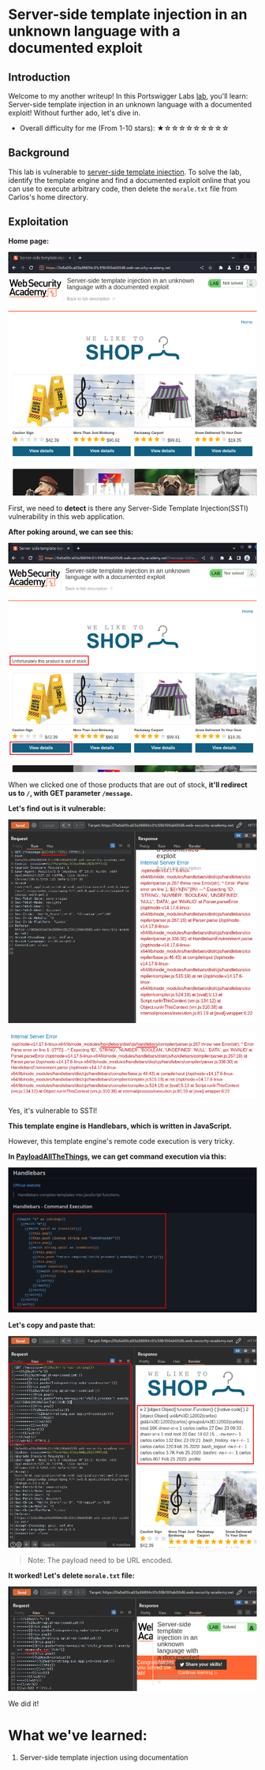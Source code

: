 # Server-side template injection in an unknown language with a documented exploit

## Introduction

Welcome to my another writeup! In this Portswigger Labs [lab](https://portswigger.net/web-security/server-side-template-injection/exploiting/lab-server-side-template-injection-in-an-unknown-language-with-a-documented-exploit), you'll learn: Server-side template injection in an unknown language with a documented exploit! Without further ado, let's dive in.

- Overall difficulty for me (From 1-10 stars): ★☆☆☆☆☆☆☆☆☆

## Background

This lab is vulnerable to [server-side template injection](https://portswigger.net/web-security/server-side-template-injection). To solve the lab, identify the template engine and find a documented exploit online that you can use to execute arbitrary code, then delete the `morale.txt` file from Carlos's home directory.

## Exploitation

**Home page:**

![](https://github.com/siunam321/CTF-Writeups/blob/main/Portswigger-Labs/Server-Side-Template-Injection/SSTI-4/images/Pasted%20image%2020221223042206.png)

First, we need to **detect** is there any Server-Side Template Injection(SSTI) vulnerability in this web application.

**After poking around, we can see this:**

![](https://github.com/siunam321/CTF-Writeups/blob/main/Portswigger-Labs/Server-Side-Template-Injection/SSTI-4/images/Pasted%20image%2020221223042335.png)

When we clicked one of those products that are out of stock, **it'll redirect us to `/`, with GET parameter `/message`.**

**Let's find out is it vulnerable:**

![](https://github.com/siunam321/CTF-Writeups/blob/main/Portswigger-Labs/Server-Side-Template-Injection/SSTI-4/images/Pasted%20image%2020221223042810.png)

![](https://github.com/siunam321/CTF-Writeups/blob/main/Portswigger-Labs/Server-Side-Template-Injection/SSTI-4/images/Pasted%20image%2020221223043207.png)

Yes, it's vulnerable to SSTI!

**This template engine is Handlebars, which is written in JavaScript.**

However, this template engine's remote code execution is very tricky.

**In [PayloadAllTheThings](https://github.com/swisskyrepo/PayloadsAllTheThings/blob/master/Server%20Side%20Template%20Injection/README.md#handlebars---command-execution), we can get command execution via this:**

![](https://github.com/siunam321/CTF-Writeups/blob/main/Portswigger-Labs/Server-Side-Template-Injection/SSTI-4/images/Pasted%20image%2020221223044021.png)

**Let's copy and paste that:**

![](https://github.com/siunam321/CTF-Writeups/blob/main/Portswigger-Labs/Server-Side-Template-Injection/SSTI-4/images/Pasted%20image%2020221223044321.png)

> Note: The payload need to be URL encoded.

**It worked! Let's delete `morale.txt` file:**

![](https://github.com/siunam321/CTF-Writeups/blob/main/Portswigger-Labs/Server-Side-Template-Injection/SSTI-4/images/Pasted%20image%2020221223044418.png)

We did it!

# What we've learned:

1. Server-side template injection using documentation